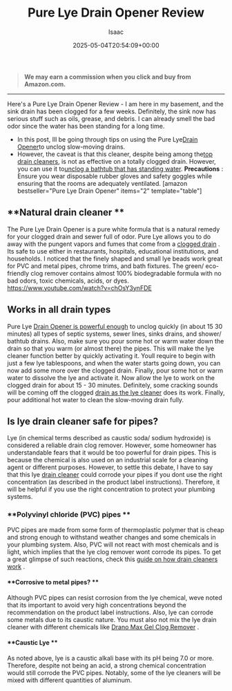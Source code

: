﻿---
author: Isaac
layout: post
title: Pure Lye Drain Opener Review
date: '2025-05-04T20:54:09+00:00'
categories:
- Drains
- Product Reviews
tags: []
slug: /pure-lye-drain-opener-review/
lastmod: 2025-05-07T12:21:28+03:00
---
> **We may earn a commission when you click and buy from Amazon.com.**
>

---
Here's a Pure Lye Drain Opener Review - I am here in my basement, and the sink drain has been clogged for a few weeks. Definitely, the sink now has serious stuff such as oils, grease, and debris. I can already smell the bad odor since the water has been standing for a long time.
- In this post, Ill be going through tips on using the Pure Lye[Drain Opener](https://pestpolicy.com/xionlab-safer-drain-opener-review/)to unclog slow-moving drains.
- However, the caveat is that this cleaner, despite being among the[top drain cleaners](https://pestpolicy.com/best-drain-cleaner//), is not as effective on a totally clogged drain. However, you can use it to[unclog a bathtub that has standing water](https://pestpolicy.com/how-to-unclog-a-bathtub-drain-with-standing-water/).
**Precautions**
: Ensure you wear disposable rubber gloves and safety goggles while ensuring that the rooms are adequately ventilated.
[amazon bestseller="Pure Lye Drain Opener" items="2" template="table"]
## **Natural drain cleaner **
The Pure Lye Drain Opener is a pure white formula that is a natural remedy for your clogged drain and sewer full of odor. Pure Lye allows you to do away with the pungent vapors and fumes that come from a
[clogged drain](https://pestpolicy.com/dont-use-vinegar-and-baking-soda-to-clean-clogged-drains/)
. Its safe to use either in restaurants, hospitals, educational institutions, and households.
I noticed that the finely shaped and small lye beads work great for PVC and metal pipes, chrome trims, and bath fixtures. The green/ eco-friendly clog remover contains almost 100% biodegradable formula with no bad odors, toxic chemicals, acids, or dyes.
https://www.youtube.com/watch?v=chOsY3ynFDE
## Works in all drain types
Pure Lye
[Drain Opener is powerful enough](https://pestpolicy.com/how-to-unclog-a-shower-drain-full-of-hair/)
to unclog quickly (in about 15  30 minutes) all types of septic systems, sewer lines, sinks drains, and shower/ bathtub drains. Also, make sure you pour some hot or warm water down the drain so that you warm (or almost there) the pipes. This will make the lye cleaner function better by quickly activating it.
Youll require to begin with just a few lye tablespoons, and when the water starts going down, you can now add some more over the clogged drain. Finally, pour some hot or warm water to dissolve the lye and activate it.
Now allow the lye to work on the clogged drain for about 15 - 30 minutes. Definitely, some cracking sounds will be coming off the clogged
[drain as the lye cleaner](https://pestpolicy.com/thrift-drain-cleaner-review/)
does its work. Finally, pour additional hot water to clean the slow-moving drain fully.
## Is lye drain cleaner safe for pipes?
Lye (in chemical terms described as caustic soda/ sodium hydroxide) is considered a reliable drain clog remover. However, some homeowner has understandable fears that it would be too powerful for drain pipes. This is because the chemical is also used on an industrial scale for a cleaning agent or different purposes.
However, to settle this debate, I have to say that this lye
[drain cleaner](https://pestpolicy.com/is-drain-cleaner-an-acid-or-base/)
could corrode your pipes if you dont use the right concentration (as described in the product label instructions). Therefore, it will be helpful if you use the right concentration to protect your plumbing systems.
### **Polyvinyl chloride (PVC) pipes **
PVC pipes are made from some form of thermoplastic polymer that is cheap and strong enough to withstand weather changes and some chemicals in your plumbing system.
Also, PVC will not react with most chemicals and is light, which implies that the lye clog remover wont corrode its pipes. To get a great glimpse of such reactions, check this
[guide on how drain cleaners work](https://pestpolicy.com/how-drain-cleaners-work/)
.
#### **Corrosive to metal pipes? **
Although PVC pipes can resist corrosion from the lye chemical, weve noted that its important to avoid very high concentrations beyond the recommendation on the product label instructions.
Also, lye can corrode some metals due to its caustic nature. You must also not mix the lye drain cleaner with different chemicals like
[Drano Max Gel Clog Remover](https://pestpolicy.com/drano-max-gel-clog-remover-review/)
.
#### **Caustic Lye **
As noted above, lye is a caustic alkali base with its pH being 7.0 or more. Therefore, despite not being an acid, a strong chemical concentration would still corrode the PVC pipes. Notably, some of the lye cleaners will be mixed with different quantities of aluminum.